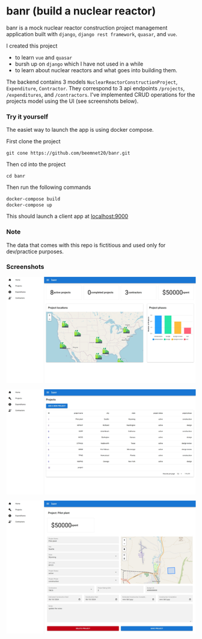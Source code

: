 # banr (build a nuclear reactor)

banr is a mock nuclear reactor construction project management application built with `django`, `django rest framework`, `quasar`, and `vue`. 

I created this project 
- to learn `vue` and `quasar`
- bursh up on `django` which I have not used in a while
- to learn about nuclear reactors and what goes into building them. 

The backend contains 3 models `NuclearReactorConstructionProject`, `Expenditure`, `Contractor`. They correspond to 3 api endpoints `/projects`, `/expenditures`, and `/contractors`. I've implemented CRUD operations for the projects model using the UI (see screenshots below).  

### Try it yourself
The easiet way to launch the app is using docker compose. 

First clone the project 
```
git cone https://github.com/beemnet20/banr.git
```

Then cd into the project 

```
cd banr
```

Then run the following commands

```
docker-compose build
docker-compose up
```

This should launch a client app at [localhost:9000](http://localhost:9000)

### Note
The data that comes with this repo is fictitious and used only for dev/practice purposes. 

### Screenshots
![homepage](screenshots/home.png)

![projects](screenshots/projects.png)

![project details](screenshots/project-details.png)





